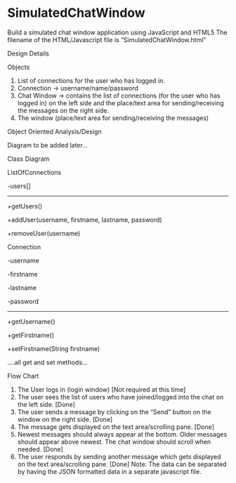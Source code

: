 # SimulatedChatWindow

Build a simulated chat window application using JavaScript and HTML5
The filename of the HTML/Javascript file is “SimulatedChatWindow.html”

Design Details

Objects

1.	List of connections for the user who has logged in.
2.	Connection -> username/name/password
3.	Chat Window -> contains the list of connections (for the user who has logged in) on the left side and the place/text area for sending/receiving the messages on the right side.
4.	The window (place/text area for sending/receiving the messages)

Object Oriented Analysis/Design

Diagram to be added later...

Class Diagram

ListOfConnections

-users[]

__________________________________

+getUsers()

+addUser(username, firstname, lastname, password)

+removeUser(username)




Connection

-username

-firstname

-lastname

-password

_____________________________________________

+getUsername()

+getFirstname()

+setFirstname(String firstname)

….all get and set methods…


Flow Chart

1. The User logs in (login window) [Not required at this time]
2. The user sees the list of users who have joined/logged into the chat on the left side. [Done]
3. The user sends a message by clicking on the “Send” button on the window on the right side. [Done]
4. The message gets displayed on the text area/scrolling pane. [Done]
5. Newest messages should always appear at the bottom. Older messages should appear above newest. The chat window should scroll when needed. [Done]
6. The user responds by sending another message which gets displayed on the text area/scrolling pane. [Done]
Note:
The data can be separated by having the JSON formatted data in a separate javascript file.

